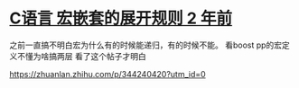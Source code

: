 # [C语言 宏嵌套的展开规则 2 年前](https://github.com/cutepig123/gitblog/issues/28)

之前一直搞不明白宏为什么有的时候能递归，有的时候不能。
看boost pp的宏定义不懂为啥搞两层
看了这个帖子才明白

https://zhuanlan.zhihu.com/p/344240420?utm_id=0